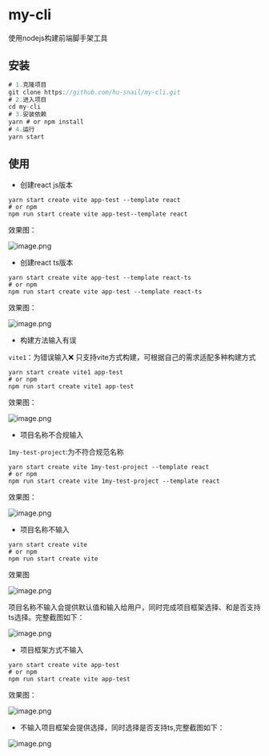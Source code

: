 # my-cli
使用nodejs构建前端脚手架工具
## 安装
```js
# 1.克隆项目
git clone https://github.com/hu-snail/my-cli.git
# 2.进入项目
cd my-cli
# 3.安装依赖
yarn # or npm install
# 4.运行
yarn start
```
## 使用
- 创建react js版本
```shell
yarn start create vite app-test --template react
# or npm
npm run start create vite app-test--template react
```
效果图：

![image.png](https://p3-juejin.byteimg.com/tos-cn-i-k3u1fbpfcp/73a75c1c659945478d09261365286392~tplv-k3u1fbpfcp-watermark.image?)

- 创建react ts版本

```shell
yarn start create vite app-test --template react-ts
# or npm
npm run start create vite app-test --template react-ts
```

效果图：

![image.png](https://p1-juejin.byteimg.com/tos-cn-i-k3u1fbpfcp/c590e252b0dd4a058a5941bb4ae7ab27~tplv-k3u1fbpfcp-watermark.image?)

- 构建方法输入有误

`vite1`：为错误输入❌  只支持vite方式构建，可根据自己的需求适配多种构建方式

```shell
yarn start create vite1 app-test
# or npm
npm run start create vite1 app-test
```

效果图：

![image.png](https://p3-juejin.byteimg.com/tos-cn-i-k3u1fbpfcp/24f3df7ad0db4c96be6f350cc3400d28~tplv-k3u1fbpfcp-watermark.image?)

- 项目名称不合规输入

 `1my-test-project`:为不符合规范名称

```shell
yarn start create vite 1my-test-project --template react
# or npm
npm run start create vite 1my-test-project --template react
```

效果图：

![image.png](https://p6-juejin.byteimg.com/tos-cn-i-k3u1fbpfcp/e99c8830e32a411d823af336fa99c9a2~tplv-k3u1fbpfcp-watermark.image?)
- 项目名称不输入

```shell
yarn start create vite 
# or npm
npm run start create vite 
```

效果图

![image.png](https://p1-juejin.byteimg.com/tos-cn-i-k3u1fbpfcp/4616d60404f847229a0a603bb71e2ecc~tplv-k3u1fbpfcp-watermark.image?)

项目名称不输入会提供默认值和输入给用户，同时完成项目框架选择、和是否支持ts选择。完整截图如下：

![image.png](https://p6-juejin.byteimg.com/tos-cn-i-k3u1fbpfcp/d65ac93bbb9b442eb1c4416cd14f6146~tplv-k3u1fbpfcp-watermark.image?)

- 项目框架方式不输入

```shell
yarn start create vite app-test 
# or npm
npm run start create vite app-test 
```

效果图：

![image.png](https://p1-juejin.byteimg.com/tos-cn-i-k3u1fbpfcp/e55551da5f6541e4a3a4da010b1043c0~tplv-k3u1fbpfcp-watermark.image?)

- 不输入项目框架会提供选择，同时选择是否支持ts,完整截图如下：

![image.png](https://p9-juejin.byteimg.com/tos-cn-i-k3u1fbpfcp/50a9aed34088467998eb9a5766accd12~tplv-k3u1fbpfcp-watermark.image?)

